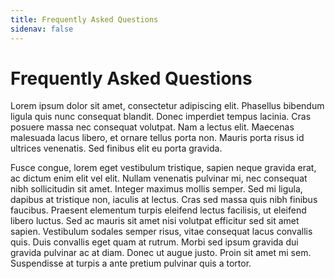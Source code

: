 ```yaml
---
title: Frequently Asked Questions
sidenav: false
---
```


# Frequently Asked Questions
Lorem ipsum dolor sit amet, consectetur adipiscing elit. Phasellus bibendum ligula quis nunc consequat blandit. Donec imperdiet tempus lacinia. Cras posuere massa nec consequat volutpat. Nam a lectus elit. Maecenas malesuada lacus libero, et ornare tellus porta non. Mauris porta risus id ultrices venenatis. Sed finibus elit eu porta gravida.

Fusce congue, lorem eget vestibulum tristique, sapien neque gravida erat, ac dictum enim elit vel elit. Nullam venenatis pulvinar mi, nec consequat nibh sollicitudin sit amet. Integer maximus mollis semper. Sed mi ligula, dapibus at tristique non, iaculis at lectus. Cras sed massa quis nibh finibus faucibus. Praesent elementum turpis eleifend lectus facilisis, ut eleifend libero luctus. Sed ac mauris sit amet nisi volutpat efficitur sed sit amet sapien. Vestibulum sodales semper risus, vitae consequat lacus convallis quis. Duis convallis eget quam at rutrum. Morbi sed ipsum gravida dui gravida pulvinar ac at diam. Donec ut augue justo. Proin sit amet mi sem. Suspendisse at turpis a ante pretium pulvinar quis a tortor.